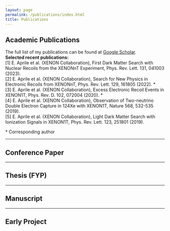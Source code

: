 ```yaml
---
layout: page
permalink: /publications/index.html
title: Publications
---
```

## Academic Publications
The full list of my publications can be found at [Google Scholar](https://scholar.google.com/citations?user=Tmc18fYAAAAJ&hl=en).<br>
**Selected recent publications:**<br>
[1] E. Aprile et al. (XENON Collaboration), First Dark Matter Search with Nuclear Recoils from the XENONnT Experiment, Phys. Rev. Lett. 131, 041003 (2023).<br>
[2] E. Aprile et al. (XENON Collaboration), Search for New Physics in Electronic Recoils from XENONnT, Phys. Rev. Lett. 129, 161805 (2022). *<br>
[3] E. Aprile et al. (XENON Collaboration), Excess Electronic Recoil Events in XENON1T, Phys. Rev. D. 102, 072004 (2020). *<br>
[4] E. Aprile et al. (XENON Collaboration), Observation of Two-neutrino Double Electron Capture in 124Xe with XENON1T, Nature 568, 532-535 (2019).<br>
[5] E. Aprile et al. (XENON Collaboration), Light Dark Matter Search with Ionization Signals in XENON1T, Phys. Rev. Lett. 123, 251801 (2019).<br>
<p>* Corresponding author</p>

---

## Conference Paper

---

## Thesis (FYP)

---

## Manuscript

---

## Early Project
